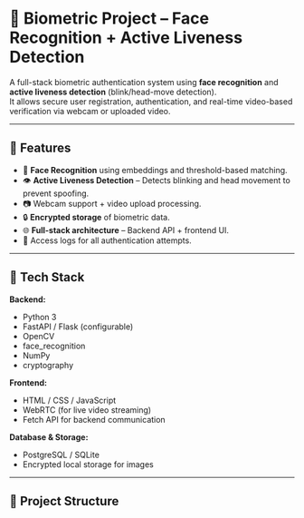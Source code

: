 # 🔐 Biometric Project – Face Recognition + Active Liveness Detection

A full-stack biometric authentication system using **face recognition** and **active liveness detection** (blink/head-move detection).  
It allows secure user registration, authentication, and real-time video-based verification via webcam or uploaded video.

---

## 📌 Features

- 🧠 **Face Recognition** using embeddings and threshold-based matching.
- 👁️ **Active Liveness Detection** – Detects blinking and head movement to prevent spoofing.
- 📷 Webcam support + video upload processing.
- 🔒 **Encrypted storage** of biometric data.
- 🌐 **Full-stack architecture** – Backend API + frontend UI.
- 📜 Access logs for all authentication attempts.

---

## 🚀 Tech Stack

**Backend:**
- Python 3
- FastAPI / Flask (configurable)
- OpenCV
- face_recognition
- NumPy
- cryptography

**Frontend:**
- HTML / CSS / JavaScript
- WebRTC (for live video streaming)
- Fetch API for backend communication

**Database & Storage:**
- PostgreSQL / SQLite
- Encrypted local storage for images

---

## 📂 Project Structure



